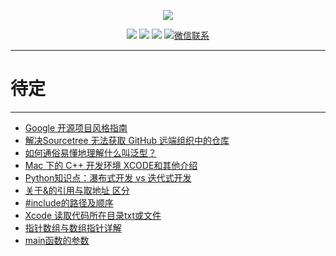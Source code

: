
<p align="center">
    <a href="https://www.r2coding.com/" target="_blank">
        <img src="https://cdn.jsdelivr.net/gh/justacoder99/r2coding@master/img/r2coding_logo_index.15y992dieibg.png" width=""/>
    </a>
</p>


<p align="center">
  <a href="https://github.com/rd2coding/Road2Coding" target="_blank"><img src="https://img.shields.io/badge/Github-r2coding-red.svg"></a>
  <a href="https://gitee.com/rd2coding/Road2Coding" target="_blank"><img src="https://img.shields.io/badge/Gitee-r2coding-blue.svg"></a>
  <a href="https://space.bilibili.com/384068749" target="_blank"><img src="https://img.shields.io/badge/bilibili-哔哩哔哩-critical"></a>
  <a href="https://mp.weixin.qq.com/s/ePhaYezFblgt0NgbvtWqww" target="_blank">
    <img src="https://img.shields.io/badge/微信联系作者-WeChat-green.svg" alt="微信联系">
  </a>
</p>

---
# **待定**
---

- [Google 开源项目风格指南](https://zh-google-styleguide.readthedocs.io/en/latest/google-cpp-styleguide/contents/)
- [解决Sourcetree 无法获取 GitHub 远端组织中的仓库](https://ganzhixiong.com/p/a1fb3034/)
- [如何通俗易懂地理解什么叫泛型？](https://baijiahao.baidu.com/s?id=1668883931864701047&wfr=spider&for=pc)
- [Mac 下的 C++ 开发环境 XCODE和其他介绍](https://zhuanlan.zhihu.com/p/456002142)
- [Python知识点：瀑布式开发 vs 迭代式开发](https://blog.csdn.net/m0_59164304/article/details/123283848)
- [关于&的引用与取地址 区分](https://blog.csdn.net/qq_39938666/article/details/113141651)
- [#include的路径及顺序](https://blog.csdn.net/luoshabugui/article/details/116136607)
- [Xcode 读取代码所在目录txt或文件](https://www.cnblogs.com/ZhYQ-Note/articles/14263753.html)
- [指针数组与数组指针详解](https://blog.csdn.net/men_wen/article/details/52694069)
- [main函数的参数](https://blog.csdn.net/feit2417/article/details/80864518)